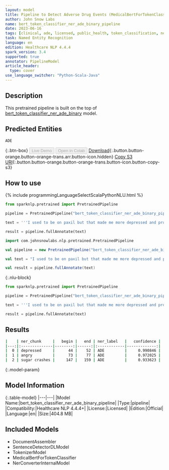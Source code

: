 ```yaml
---
layout: model
title: Pipeline to Detect Adverse Drug Events (MedicalBertForTokenClassification)
author: John Snow Labs
name: bert_token_classifier_ner_ade_binary_pipeline
date: 2023-06-16
tags: [clinical, ade, licensed, public_health, token_classification, ner, en]
task: Named Entity Recognition
language: en
edition: Healthcare NLP 4.4.4
spark_version: 3.4
supported: true
annotator: PipelineModel
article_header:
  type: cover
use_language_switcher: "Python-Scala-Java"
---
```


## Description

This pretrained pipeline is built on the top of [bert_token_classifier_ner_ade_binary](https://nlp.johnsnowlabs.com/2022/07/27/bert_token_classifier_ner_ade_binary_en_3_0.html) model.

## Predicted Entities

`ADE`



{:.btn-box}
<button class="button button-orange" disabled>Live Demo</button>
<button class="button button-orange" disabled>Open in Colab</button>
[Download](https://s3.amazonaws.com/auxdata.johnsnowlabs.com/clinical/models/bert_token_classifier_ner_ade_binary_pipeline_en_4.4.4_3.4_1686941468022.zip){:.button.button-orange.button-orange-trans.arr.button-icon.hidden}
[Copy S3 URI](s3://auxdata.johnsnowlabs.com/clinical/models/bert_token_classifier_ner_ade_binary_pipeline_en_4.4.4_3.4_1686941468022.zip){:.button.button-orange.button-orange-trans.button-icon.button-copy-s3}

## How to use


<div class="tabs-box" markdown="1">
{% include programmingLanguageSelectScalaPythonNLU.html %}

```python
from sparknlp.pretrained import PretrainedPipeline

pipeline = PretrainedPipeline("bert_token_classifier_ner_ade_binary_pipeline", "en", "clinical/models")

text = '''I used to be on paxil but that made me more depressed and prozac made me angry, Maybe cos of the insulin blocking effect of seroquel but i do feel sugar crashes when eat fast carbs.'''

result = pipeline.fullAnnotate(text)
```
```scala
import com.johnsnowlabs.nlp.pretrained.PretrainedPipeline

val pipeline = new PretrainedPipeline("bert_token_classifier_ner_ade_binary_pipeline", "en", "clinical/models")

val text = "I used to be on paxil but that made me more depressed and prozac made me angry, Maybe cos of the insulin blocking effect of seroquel but i do feel sugar crashes when eat fast carbs."

val result = pipeline.fullAnnotate(text)
```

{:.nlu-block}
```python
from sparknlp.pretrained import PretrainedPipeline

pipeline = PretrainedPipeline("bert_token_classifier_ner_ade_binary_pipeline", "en", "clinical/models")

text = '''I used to be on paxil but that made me more depressed and prozac made me angry, Maybe cos of the insulin blocking effect of seroquel but i do feel sugar crashes when eat fast carbs.'''

result = pipeline.fullAnnotate(text)
```
</div>

## Results

```bash
|    | ner_chunk     |   begin |   end | ner_label   |   confidence |
|---:|:--------------|--------:|------:|:------------|-------------:|
|  0 | depressed     |      44 |    52 | ADE         |     0.990846 |
|  1 | angry         |      73 |    77 | ADE         |     0.972025 |
|  2 | sugar crashes |     147 |   159 | ADE         |     0.933623 |
```

{:.model-param}
## Model Information

{:.table-model}
|---|---|
|Model Name:|bert_token_classifier_ner_ade_binary_pipeline|
|Type:|pipeline|
|Compatibility:|Healthcare NLP 4.4.4+|
|License:|Licensed|
|Edition:|Official|
|Language:|en|
|Size:|404.8 MB|

## Included Models

- DocumentAssembler
- SentenceDetectorDLModel
- TokenizerModel
- MedicalBertForTokenClassifier
- NerConverterInternalModel